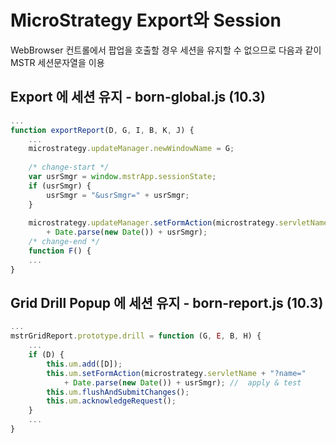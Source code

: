 # MicroStrategy Export와 Session
WebBrowser 컨트롤에서 팝업을 호출할 경우 세션을 유지할 수 없으므로 다음과 같이 MSTR 세션문자열을 이용
## Export 에 세션 유지 - born-global.js (10.3)
```js
...
function exportReport(D, G, I, B, K, J) {
    ...
    microstrategy.updateManager.newWindowName = G;
    
    /* change-start */
    var usrSmgr = window.mstrApp.sessionState;
    if (usrSmgr) {
        usrSmgr = "&usrSmgr=" + usrSmgr;
    }
    
    microstrategy.updateManager.setFormAction(microstrategy.servletName + "?name="
        + Date.parse(new Date()) + usrSmgr);
    /* change-end */
    function F() {
    ...
}
```
## Grid Drill Popup 에 세션 유지 - born-report.js (10.3)
```js
...
mstrGridReport.prototype.drill = function (G, E, B, H) {
    ...
    if (D) {
        this.um.add([D]);
        this.um.setFormAction(microstrategy.servletName + "?name="
            + Date.parse(new Date()) + usrSmgr); //  apply & test
        this.um.flushAndSubmitChanges();
        this.um.acknowledgeRequest();
    }
    ...
}
```